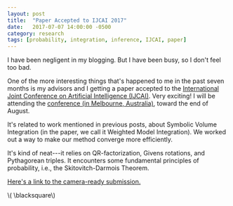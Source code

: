 ```yaml
---
layout: post
title:  "Paper Accepted to IJCAI 2017"
date:   2017-07-07 14:00:00 -0500
category: research 
tags: [probability, integration, inference, IJCAI, paper] 
---
```


I have been negligent in my blogging. But I have been busy, so I don't
feel too bad. 

One of the more interesting things that's happened to me in the past seven months
is my advisors and I getting a paper accepted to the 
[International Joint Conference on Artificial Intelligence (IJCAI)](https://www.ijcai.org). 
Very exciting! I will be attending the 
[conference (in Melbourne, Australia)](http://www.ijcai-17.org), toward the end of August.

It's related to work mentioned in previous posts, about 
Symbolic Volume Integration (in the paper, we call it Weighted Model
Integration). We worked out a way to make our method
converge more efficiently. 

It's kind of neat---it relies on QR-factorization, Givens rotations,
and Pythagorean triples. It encounters some fundamental principles
of probability, i.e., the Skitovitch-Darmois Theorem. 

[Here's a link to the camera-ready submission.]({{site.url}}/assets/publications/dmerrell-ijcai-2017.pdf)


\\( \blacksquare\\)  


